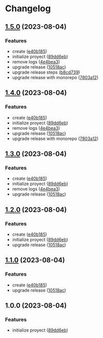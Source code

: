 # Changelog

## [1.5.0](https://github.com/JonDotsoy/time-support-action/compare/time-support-action-v1.4.0...time-support-action-v1.5.0) (2023-08-04)


### Features

* create ([e40b185](https://github.com/JonDotsoy/time-support-action/commit/e40b185f2d707138e104db4d7ad54244051c26fd))
* initialize proyect ([89dd6eb](https://github.com/JonDotsoy/time-support-action/commit/89dd6ebaa4797bd3355ec2503cdbc9a0f2b0a6de))
* remove logs ([4e4bea3](https://github.com/JonDotsoy/time-support-action/commit/4e4bea384238db90a4f6ef808c3a8404a531661e))
* upgrade release ([10518ac](https://github.com/JonDotsoy/time-support-action/commit/10518ac09e16fbccf27c82e1b65ef5bc44c9d176))
* upgrade release steps ([b8cd739](https://github.com/JonDotsoy/time-support-action/commit/b8cd739f6cb12961396e9767eb656905e8e8694e))
* upgrade release with monorepo ([7803a12](https://github.com/JonDotsoy/time-support-action/commit/7803a121dc5f74589e4fd6db1361951c9df469cd))

## [1.4.0](https://github.com/JonDotsoy/time-support-action/compare/time-support-action-v1.3.0...time-support-action-v1.4.0) (2023-08-04)


### Features

* create ([e40b185](https://github.com/JonDotsoy/time-support-action/commit/e40b185f2d707138e104db4d7ad54244051c26fd))
* initialize proyect ([89dd6eb](https://github.com/JonDotsoy/time-support-action/commit/89dd6ebaa4797bd3355ec2503cdbc9a0f2b0a6de))
* remove logs ([4e4bea3](https://github.com/JonDotsoy/time-support-action/commit/4e4bea384238db90a4f6ef808c3a8404a531661e))
* upgrade release ([10518ac](https://github.com/JonDotsoy/time-support-action/commit/10518ac09e16fbccf27c82e1b65ef5bc44c9d176))
* upgrade release with monorepo ([7803a12](https://github.com/JonDotsoy/time-support-action/commit/7803a121dc5f74589e4fd6db1361951c9df469cd))

## [1.3.0](https://github.com/JonDotsoy/time-support-action/compare/v1.2.0...v1.3.0) (2023-08-04)


### Features

* create ([e40b185](https://github.com/JonDotsoy/time-support-action/commit/e40b185f2d707138e104db4d7ad54244051c26fd))
* initialize proyect ([89dd6eb](https://github.com/JonDotsoy/time-support-action/commit/89dd6ebaa4797bd3355ec2503cdbc9a0f2b0a6de))
* remove logs ([4e4bea3](https://github.com/JonDotsoy/time-support-action/commit/4e4bea384238db90a4f6ef808c3a8404a531661e))
* upgrade release ([10518ac](https://github.com/JonDotsoy/time-support-action/commit/10518ac09e16fbccf27c82e1b65ef5bc44c9d176))

## [1.2.0](https://github.com/JonDotsoy/time-support-action/compare/v1.1.0...v1.2.0) (2023-08-04)


### Features

* create ([e40b185](https://github.com/JonDotsoy/time-support-action/commit/e40b185f2d707138e104db4d7ad54244051c26fd))
* initialize proyect ([89dd6eb](https://github.com/JonDotsoy/time-support-action/commit/89dd6ebaa4797bd3355ec2503cdbc9a0f2b0a6de))
* upgrade release ([10518ac](https://github.com/JonDotsoy/time-support-action/commit/10518ac09e16fbccf27c82e1b65ef5bc44c9d176))

## [1.1.0](https://github.com/JonDotsoy/time-support-action/compare/v1.0.0...v1.1.0) (2023-08-04)


### Features

* create ([e40b185](https://github.com/JonDotsoy/time-support-action/commit/e40b185f2d707138e104db4d7ad54244051c26fd))
* upgrade release ([10518ac](https://github.com/JonDotsoy/time-support-action/commit/10518ac09e16fbccf27c82e1b65ef5bc44c9d176))

## 1.0.0 (2023-08-04)


### Features

* initialize proyect ([89dd6eb](https://github.com/JonDotsoy/time-support-action/commit/89dd6ebaa4797bd3355ec2503cdbc9a0f2b0a6de))
